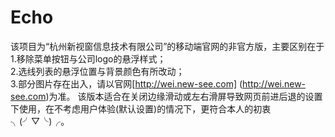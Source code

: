 # Echo
该项目为“杭州新视窗信息技术有限公司”的移动端官网的非官方版，主要区别在于  
1.移除菜单按钮与公司logo的悬浮样式；  
2.选线列表的悬浮位置与背景颜色有所改动；  
3.部分图片存在出入，请以官网[http://wei.new-see.com] (http://wei.new-see.com)为准。
该版本适合在关闭边缘滑动或左右滑屏导致网页前进后退的设置下使用，在不考虑用户体验(默认设置)的情况下，更符合本人的初衷╮(╯▽╰)╭。
